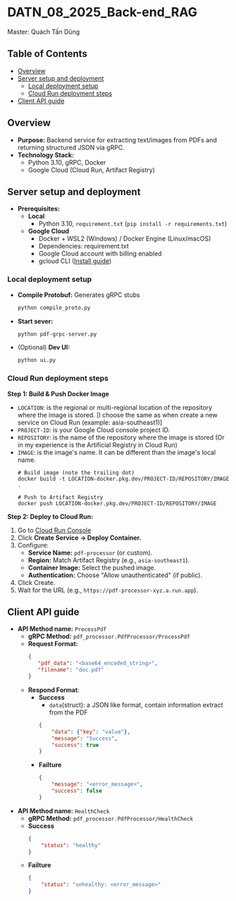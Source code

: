 # DATN_08_2025_Back-end_RAG
 Master: Quách Tấn Dũng

<!-- TABLE OF CONTENTS -->

## Table of Contents

- [Overview](#overview)
- [Server setup and deployment](#server-setup-and-deployment)
  - [Local deployment setup](#local-deployment-setup)
  - [Cloud Run deployment steps](#cloud-run-deployment-steps)
- [Client API guide](#client-api-guide)
## Overview

- **Purpose:** Backend service for extracting text/images from PDFs and returning structured JSON via gRPC.
- **Technology Stack:**
  - Python 3.10, gRPC, Docker
  - Google Cloud (Cloud Run, Artifact Registry)

## Server setup and deployment

- **Prerequisites:**
  - **Local**
    - Python 3.10, `requirement.txt` (`pip install -r requirements.txt`)
  - **Google Cloud**
    - Docker + WSL2 (Windows) / Docker Engine (Linux/macOS)
    - Dependencies: requirement.txt
    - Google Cloud account with billing enabled
    - gcloud CLI ([Install guide](https://cloud.google.com/sdk/docs/install))
 
### Local deployment setup
- **Compile Protobuf:** Generates gRPC stubs
  ```bash
  python compile_proto.py
  ```
- **Start sever:**
  ```bash
  python pdf-grpc-server.py
  ```
- (Optional) **Dev UI:**
  ```bash
  python ui.py
  ```

### Cloud Run deployment steps
**Step 1: Build & Push Docker Image**
   - `LOCATION`: is the regional or multi-regional location of the repository where the image is stored. [I choose the same as when create a new service on Cloud Run (example: asia-southeast1)]
   - `PROJECT-ID`: is your Google Cloud console project ID.
   - `REPOSITORY`: is the name of the repository where the image is stored (Or in my experience is the Artificial Registry in Cloud Run)
   - `IMAGE`: is the image's name. It can be different than the image's local name.
     ```
     # Build image (note the trailing dot)
     docker build -t LOCATION-docker.pkg.dev/PROJECT-ID/REPOSITORY/IMAGE .
     
     # Push to Artifact Registry
     docker push LOCATION-docker.pkg.dev/PROJECT-ID/REPOSITORY/IMAGE
     ```
**Step 2: Deploy to Cloud Run:**
  1. Go to [Cloud Run Console](https://console.cloud.google.com/run)
  2. Click **Create Service → Deploy Container.**
  3. Configure:
     - **Service Name:** `pdf-processor` (or custom).
     - **Region:** Match Artifact Registry (e.g., `asia-southeast1`).
     - **Container Image:** Select the pushed image.
     - **Authentication:** Choose "Allow unauthenticated" (if public).
   4. Click Create.
   5. Wait for the URL (e.g., `https://pdf-processor-xyz.a.run.app`).
 
## Client API guide
- **API Method name:** `ProcessPdf`
  - **gRPC Method:** `pdf_processor.PdfProcessor/ProcessPdf`
  - **Request Format:**
    ```json
    {
       "pdf_data": "<base64_encoded_string>",
       "filename": "doc.pdf"
    }
    ```
  - **Respond Format**:
    - **Success**
      - `data`(struct): a JSON like format, contain information extract from the PDF
      ```json
      {
          "data": {"key": "value"},
          "message": "Success",
          "success": true
      }
      ```
    - **Failture**
      ```json
      {
          "message": "<error_message>",
          "success": false
      }
      ```
 - **API Method name:** `HealthCheck`
    - **gRPC Method:** `pdf_processor.PdfProcessor/HealthCheck`
    - **Success**
      ```json
      {
          "status": "healthy"
      }
      ```
    - **Failture**
      ```json
      {
          "status": "unhealthy: <error_message>"
      }
      ```
